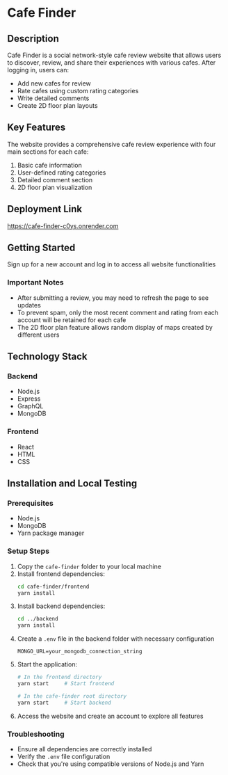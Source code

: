 # Cafe Finder

## Description
Cafe Finder is a social network-style cafe review website that allows users to discover, review, and share their experiences with various cafes. After logging in, users can:
- Add new cafes for review
- Rate cafes using custom rating categories
- Write detailed comments
- Create 2D floor plan layouts

## Key Features
The website provides a comprehensive cafe review experience with four main sections for each cafe:
1. Basic cafe information
2. User-defined rating categories
3. Detailed comment section
4. 2D floor plan visualization

## Deployment Link
https://cafe-finder-c0ys.onrender.com

## Getting Started
Sign up for a new account and log in to access all website functionalities

### Important Notes
- After submitting a review, you may need to refresh the page to see updates
- To prevent spam, only the most recent comment and rating from each account will be retained for each cafe
- The 2D floor plan feature allows random display of maps created by different users

## Technology Stack

### Backend
- Node.js
- Express
- GraphQL
- MongoDB

### Frontend
- React
- HTML
- CSS

## Installation and Local Testing

### Prerequisites
- Node.js
- MongoDB
- Yarn package manager

### Setup Steps
1. Copy the `cafe-finder` folder to your local machine
2. Install frontend dependencies:
   ```bash
   cd cafe-finder/frontend
   yarn install
   ```
3. Install backend dependencies:
   ```bash
   cd ../backend
   yarn install
   ```
4. Create a `.env` file in the backend folder with necessary configuration
    ```
    MONGO_URL=your_mongodb_connection_string
    ```
5. Start the application:
   ```bash
   # In the frontend directory
   yarn start     # Start frontend
   
   # In the cafe-finder root directory
   yarn start     # Start backend
   ```
6. Access the website and create an account to explore all features

### Troubleshooting
- Ensure all dependencies are correctly installed
- Verify the `.env` file configuration
- Check that you're using compatible versions of Node.js and Yarn

